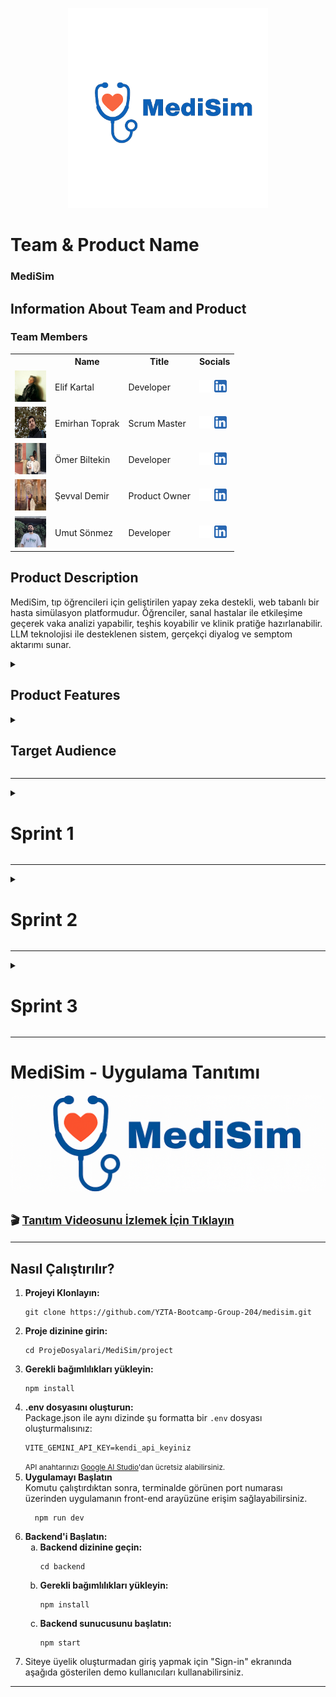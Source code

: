 <body>

<!-- HEADER GÖRSELLERİ -->

<p align="center">
  <img src="readmeFiles/pics/medisim.png" alt="MediSim Logo" width="320"/>
</p>
 

<!-- TEAM & PRODUCT NAME -->
<h1><b>Team & Product Name</b></h1>
<h3><b>MediSim</b></h3>

<!-- TEAM MEMBERS TABLE -->
<h2>Information About Team and Product</h2>

<h3>Team Members</h3>
<table>
  <tr>
    <th></th>
    <th>Name</th>
    <th>Title</th>
    <th>Socials</th>
  </tr>

  <!-- Örnek Üye -->
  <tr>
    <td><img src="readmeFiles/pics/elif.png" width="50" height="50" /></td>
    <td>Elif Kartal</td>
    <td>Developer</td>
    <td>
      <a href="https://github.com/itselif" target="_blank"><img src="readmeFiles/social/github.png" width="20" height="20"/></a>
      <a href="https://www.linkedin.com/in/itselif/" target="_blank"><img src="readmeFiles/social/linkedin.png" width="20" height="20" /></a>
    </td>
  </tr>

  <tr>
    <td><img src="readmeFiles/pics/emirhan.png" width="50" height="50" /></td>
    <td>Emirhan Toprak</td>
    <td>Scrum Master</td>
    <td>
      <a href="https://github.com/Emriel" target="_blank"><img src="readmeFiles/social/github.png" width="20" height="20"/></a>
      <a href="https://www.linkedin.com/in/emirhantoprak" target="_blank"><img src="readmeFiles/social/linkedin.png" width="20" height="20" /></a>
    </td>
  </tr>

  <tr>
    <td><img src="readmeFiles/pics/omer.png" width="50" height="50" /></td>
    <td>Ömer Biltekin</td>
    <td>Developer</td>
    <td>
      <a href="https://github.com/omerbiltekin" target="_blank"><img src="readmeFiles/social/github.png" width="20" height="20"/></a>
      <a href="https://www.linkedin.com/in/omerbiltekin/" target="_blank"><img src="readmeFiles/social/linkedin.png" width="20" height="20" /></a>
    </td>
  </tr>

  <tr>
    <td><img src="readmeFiles/pics/sevval.png" width="50" height="50" /></td>
    <td>Şevval Demir</td>
    <td>Product Owner</td>
    <td>
      <a href="https://github.com/Sevval-Demir" target="_blank"><img src="readmeFiles/social/github.png" width="20" height="20"/></a>
      <a href="https://www.linkedin.com/in/%C5%9Fevval-demir/" target="_blank"><img src="readmeFiles/social/linkedin.png" width="20" height="20" /></a>
    </td>
  </tr>

  <tr>
    <td><img src="readmeFiles/pics/umut.png" width="50" height="50" /></td>
    <td>Umut Sönmez</td>
    <td>Developer</td>
    <td>
      <a href="https://github.com/UmutSonmezz" target="_blank"><img src="readmeFiles/social/github.png" width="20" height="20"/></a>
      <a href="https://www.linkedin.com/in/umut-s%C3%B6nmez-b66399230/" target="_blank"><img src="readmeFiles/social/linkedin.png" width="20" height="20" /></a>
    </td>
  </tr>

  <!-- Diğer ekip üyelerini buraya ekleyebilirsin -->

</table>

<!-- PRODUCT DESCRIPTION -->
<h2>Product Description</h2>
<p>
MediSim, tıp öğrencileri için geliştirilen yapay zeka destekli, web tabanlı bir hasta simülasyon platformudur. 
Öğrenciler, sanal hastalar ile etkileşime geçerek vaka analizi yapabilir, teşhis koyabilir ve klinik pratiğe hazırlanabilir. 
LLM teknolojisi ile desteklenen sistem, gerçekçi diyalog ve semptom aktarımı sunar.
</p>

<!-- PRODUCT FEATURES -->
<details>
<summary><h2>Product Features</h2></summary>

<h3>Virtual Patient Simulation:</h3>
<p>
LLM modeli sayesinde sanal hastalar semptomlarını doğal dilde ifade eder, öğrenciler teşhis sürecini yönetir.
</p>

<h3>Symptom Sharing and Case Analysis:</h3>
<p>
Öğrenciler, hasta semptomlarını okuyup, analiz yaparak olası hastalık tahmininde bulunur.
</p>

<h3>Result Validation:</h3>
<p>
Sistem, öğrencinin tahminini veritabanındaki vaka bilgileri ile karşılaştırarak geri bildirim sağlar.
</p>

<h3>Clinic Selection:</h3>
<p>
Farklı klinik senaryolar arasından seçim yapılarak vaka çeşitliliği artırılır.
</p>

<h3>Instructor Case Creation (Optional):</h3>
<p>
Eğitmenler özel vakalar oluşturabilir, bu sayede sistemdeki vaka havuzu büyür ve LLM geliştirme verisi artar.
</p>

<h3>Statistical Dashboard:</h3>
<p>
Öğrencilerin başarı durumları, tahmin doğruluk oranları ve genel kullanım istatistikleri dashboard üzerinde takip edilebilir.
</p>

</details>

<!-- TARGET AUDIENCE -->
<details>
<summary><h2>Target Audience</h2></summary>
<p>
MediSim'in hedef kitlesi başta tıp fakültesi öğrencileri olmak üzere, klinik eğitmenleri ve medikal eğitimde teknoloji kullanımını artırmak isteyen tüm eğitim kurumlarıdır. Gerçekçi hasta simülasyonu sunarak, öğrencilerin vaka çözüm becerilerini ve klinik düşünme yetkinliklerini artırmayı amaçlar.
</p>
</details>

<hr />

<!-- SPRINTS HEADER -->

<!-- SPRINT 1 TEMPLATE -->
<details>
<summary><h1>Sprint 1</h1></summary>

<details>
<summary><h3>Sprint 1 - App Screenshots</h3></summary>
<table style="width: 100%;">
   <tr>
    <td style="text-align: center;" colspan="3"><h2>Homepage</h2></td>
  </tr>
  <tr>
    <td><img src="readmeFiles/sprintOne/screenshots/homepage.png" style="max-width: 100%; height: auto;"></td>
  </tr>
  <tr>
    <td style="text-align: center;" colspan="3"><h2>Login & Register Pages</h2></td>
  </tr>
  <tr>
    <td><img src="readmeFiles/sprintOne/screenshots/signin.png" style="max-width: 100%; height: auto;"></td>
    <td><img src="readmeFiles/sprintOne/screenshots/signup.png" style="max-width: 100%; height: auto;"></td>
  </tr>
  <tr>
    <td colspan="3" style="text-align: center;"><h2>Dashboard & Clinic Selection</h2></td>
  </tr>
  <tr>
    <td><img src="readmeFiles/sprintOne/screenshots/dashboard.png" style="max-width: 100%; height: auto;"></td>
    <td><img src="readmeFiles/sprintOne/screenshots/activesim.png" style="max-width: 100%; height: auto;"></td>
  </tr>
</table>
</details>

<details>
<summary><h3>Sprint 1 - Sprint Board </h3></summary>
<img src="readmeFiles/pics/Trello.png" style="max-width: 100%; height: auto;">
</details>

<details>
<summary><h3>Sprint 1 - Daily Scrum Screen Shots </h3></summary>
<img src="readmeFiles/Daily Scrum/meetingscreenshot1.png" style="max-width: 100%; height: auto;">
<img src="readmeFiles/Daily Scrum/1.png" style="max-width: 100%; height: auto;">
<img src="readmeFiles/Daily Scrum/2.png" style="max-width: 100%; height: auto;">
<img src="readmeFiles/Daily Scrum/3.png" style="max-width: 100%; height: auto;">
<img src="readmeFiles/Daily Scrum/4.png" style="max-width: 100%; height: auto;">
<img src="readmeFiles/Daily Scrum/5.png" style="max-width: 100%; height: auto;">
<img src="readmeFiles/Daily Scrum/6.png" style="max-width: 100%; height: auto;">
<img src="readmeFiles/Daily Scrum/7.png" style="max-width: 100%; height: auto;">
<img src="readmeFiles/Daily Scrum/8.png" style="max-width: 100%; height: auto;">
<img src="readmeFiles/Daily Scrum/9.png" style="max-width: 100%; height: auto;">
</details

<!-- SPRINT NOTES -->
<ul>
  <li>Proje yönetimi için Trello kullanılacak.</li>
  <li>Projeye uygun UI şablonu yaratmak için bolt.new sitesinden proje tanımıyla birlikte ilk ekranlar oluşturuldu.</li>
  <li>Backend teknolojisi: Node.js + Express</li>
  <li>Frontend: React</li>
  <li>LLM model: Başlangıçta huggingface'ten sağlık alanına özel eğitilmiş hazır modeller kullanılacak, ilerisi için yerel model düşünülüyor.</li>
  <li>Veritabanı: PostgreSQL</li>
  <li>Öğrenci girişi ve kullanıcı doğrulama temel sistem hazırlandı.</li>
</ul>

<b>Expected Point Completion within Sprint:</b> 100 puan <br>
<b>Point Completion Logic:</b> Proje boyunca toplanması beklenen puan miktarı 300 olarak belirlenmiştir. Her sprint için 100 puan toplayıp projenin yetiştirilmesi hedeflenmektedir.<br>
<b>Daily Scrum:</b> Ekran görüntüleri veya text dosyası eklenecek <br>
<b>Product Backlog URL:</b> <a href="https://trello.com/b/pUqcwSsc/yzta-bootcamp" target="_blank">Trello Backlog</a>

<!-- SPRINT REVIEW -->
<h3>Sprint Review:</h3>
<ul>
  <li>Login ve kayıt ekranları tamamlandı.</li>
  <li>Klinik seçim ekranının temel işlevselliği hazır.</li>
  <li>LLM bağlantısı test edildi, API entegrasyonu başladı.</li>
</ul>

<h3>Sprint Review Participants:</h3>
<p>Elif Kartal, Emirhan Toprak, Ömer Biltekin, Şevval Demir, Umut Sönmez</p>

<!-- SPRINT RETROSPECTIVE -->
<h3>Sprint Retrospective:</h3>
<ul>
  <li>Takım içi iletişim ve görev dağılımı başarılıydı.</li>
  <li>LLM entegrasyonu beklenenden zorlu çıktı, ikinci sprintte daha fazla test planlanıyor.</li>
  <li>Veritabanı bağlantısı stabil, veri modelleme üzerine ek çalışmalar yapılacak.</li>
</ul>

</details>

<hr />

</body>

<!-- SPRINT 2 TEMPLATE -->
<details>
<summary><h1>Sprint 2</h1></summary>

<details>
<summary><h3>App Screenshots</h3></summary>
<table style="width: 100%;">
   <tr>
    <td style="text-align: center;" colspan="3"><h2>Homepage</h2></td>
  </tr>
  <tr>
    <td><img src="readmeFiles/Sprint2/HomePage.png" style="max-width: 100%; height: auto;"></td>
  </tr>
  <tr>
    <td style="text-align: center;" colspan="3"><h2>Login & Register Pages</h2></td>
  </tr>
  <tr>
    <td><img src="readmeFiles/Sprint2/Login page.png" style="max-width: 100%; height: auto;"></td>
    <td><img src="readmeFiles/Sprint2/sign up page.png" style="max-width: 100%; height: auto;"></td>
  </tr>
  <tr>
    <td colspan="3" style="text-align: center;"><h2>Student Pages</h2></td>
  </tr>
  <tr>
    <td><img src="readmeFiles/sprintOne/screenshots/dashboard.png" style="max-width: 100%; height: auto;"></td>
    <td><img src="readmeFiles/Sprint2/Project Student/case.png" style="max-width: 100%; height: auto;"></td>
    <td><img src="readmeFiles/Sprint2/Project Student/WhatsApp Görsel 2025-07-20 saat 21.18.56_ca0f85d1.jpg" style="max-width: 100%; height: auto;"></td>
    <td><img src="readmeFiles/Sprint2/Project Student/settings.png" style="max-width: 100%; height: auto;"></td>
  </tr>
  <tr>
    <td colspan="3" style="text-align: center;"><h2>Instructor Pages</h2></td>
  </tr>
  <tr>
    <td><img src="readmeFiles/Sprint2/Project Instructor/Dashboard.png" style="max-width: 100%; height: auto;"></td>
    <td><img src="readmeFiles/Sprint2/Project Instructor/Create Case.png" style="max-width: 100%; height: auto;"></td>
    <td><img src="readmeFiles/Sprint2/Project Instructor/manage_case.png" style="max-width: 100%; height: auto;"></td>
  </tr>
</table>
</details>

<details>
<summary><h3>Sprint Board</h3></summary>
<img src="readmeFiles/Sprint3/Sprint3-Trello.png" style="max-width: 100%; height: auto;">
</details>

<details>
<summary><h3>Daily Scrum Kayıtları</h3></summary>
<img src="readmeFiles/Sprint3/DailyScrum/Toplantı.png" style="max-width: 100%; height: auto;">
<img src="readmeFiles/Sprint3/DailyScrum/1.png" style="max-width: 100%; height: auto;">
<img src="readmeFiles/Sprint3/DailyScrum/2.png" style="max-width: 100%; height: auto;">  
<img src="readmeFiles/Sprint3/DailyScrum/3.png" style="max-width: 100%; height: auto;">  
<img src="readmeFiles/Sprint3/DailyScrum/4.png" style="max-width: 100%; height: auto;">
<img src="readmeFiles/Sprint3/DailyScrum/5.png" style="max-width: 100%; height: auto;">
<img src="readmeFiles/Sprint3/DailyScrum/6.png" style="max-width: 100%; height: auto;">  
<img src="readmeFiles/Sprint3/DailyScrum/7.png" style="max-width: 100%; height: auto;">  
<img src="readmeFiles/Sprint3/DailyScrum/8.png" style="max-width: 100%; height: auto;">
<img src="readmeFiles/Sprint3/DailyScrum/9.png" style="max-width: 100%; height: auto;">
</details>

<h3>Sprint Notları</h3>
<ul>
  <li><strong>Gemini LLM Entegrasyonu:</strong> Yapay zeka sohbet botu başarıyla sisteme entegre edildi. Kullanıcılar web arayüzü üzerinden gerçek zamanlı etkileşim kurabiliyor.</li>
  <li><strong>Arayüz İyileştirmeleri:</strong>
    <ul>
      <li>Ana sayfa modern bir tasarımla yenilendi</li>
      <li>Yeni logo ve ikonlarla görsel kimlik güçlendirildi</li>
      <li>Giriş/Kayıt sayfalarındaki hatalar giderildi</li>
    </ul>
  </li>
  <li><strong>Veritabanı Optimizasyonu:</strong> Ekip üyeleri daha aşina olduğu için PostgreSQL'den SQLite'a geçildi.</li>
  <li><strong>Eğitmen Paneli:</strong> Eğitmen olarak oturum açmış kullanıcılara özel dashboard üzerinden yeni vaka oluşturma özelliği eklendi</li>
</ul>

<b>Expected Point Completion within Sprint:</b> 100 puan <br>
<b>Point Completion Logic:</b> Puanlama mantığı ilk sprint'te belirlendiği gibidir ve bu sprint'te de hedeflenen puana ulaşılmıştır.<br>

<h3>Product Backlog URL:</h3>
<p><a href="https://trello.com/b/pUqcwSsc/yzta-bootcamp" target="_blank">Trello Backlog</a></p>

<h3>Sprint Review</h3>
<ul>
  <li>Gemini API bağlantısı başarıyla gerçekleştirildi</li>
  <li>Arayüzde kullanılmayacak yerler kaldırıldı</li>
  <li>Veri tabanı teknolojisinde değişiklik kararı alındı</li>
</ul>

<h3>Sprint Review Katılımcıları:</h3>
<p>Elif Kartal, Emirhan Toprak, Ömer Biltekin, Şevval Demir, Umut Sönmez</p>

<h3>Sprint Retrospective</h3>
<ul>
  <li><strong>İyi Yönler:</strong> Takım içi iletişim ve görev dağılımı verimliydi</li>
  <li><strong>Geliştirilecek Alanlar:</strong> Entegrasyon testleri için daha fazla zaman ayrılmalı</li>
  <li><strong>Önemli Çıkarımlar:</strong> SQLite geçişi beklenenden hızlı tamamlandı</li>
</ul>

</details>
<hr />

<details>

  <!-- SPRINT 3 TEMPLATE -->
  
<summary><h1>Sprint 3</h1></summary>

<details>
<summary><h3>App Screenshots</h3></summary>
<table style="width: 100%;">
   <tr>
    <td style="text-align: center;" colspan="3"><h2>Homepage</h2></td>
  </tr>
  <tr>
    <td><img src="readmeFiles/Sprint2/HomePage.png" style="max-width: 100%; height: auto;"></td>
  </tr>
  <tr>
    <td style="text-align: center;" colspan="3"><h2>Login & Register Pages</h2></td>
  </tr>
  <tr>
    <td><img src="readmeFiles/Sprint2/Login page.png" style="max-width: 100%; height: auto;"></td>
    <td><img src="readmeFiles/Sprint2/sign up page.png" style="max-width: 100%; height: auto;"></td>
  </tr>
  <tr>
    <td colspan="3" style="text-align: center;"><h2>Student Pages</h2></td>
  </tr>
  <tr>
    <td><img src="readmeFiles/Sprint3/Project Student/dashboard.png" style="max-width: 100%; height: auto;"></td>
    <td><img src="readmeFiles/Sprint3/Project Student/case.png" style="max-width: 100%; height: auto;"></td>
    <td><img src="readmeFiles/Sprint3/Project Student/simulation.png" style="max-width: 100%; height: auto;"></td>
    <td><img src="readmeFiles/Sprint3/Project Student/translate.png" style="max-width: 100%; height: auto;"></td>
    <td><img src="readmeFiles/Sprint3/Project Student/settings.png" style="max-width: 100%; height: auto;"></td>
  </tr>
  <tr>
    <td colspan="3" style="text-align: center;"><h2>Instructor Pages</h2></td>
  </tr>
  <tr>
    <td><img src="readmeFiles/Sprint3/Project Instructor/dashboard.png" style="max-width: 100%; height: auto;"></td>
    <td><img src="readmeFiles/Sprint3/Project Instructor/createCase.png" style="max-width: 100%; height: auto;"></td>
    <td><img src="readmeFiles/Sprint3/Project Instructor/case.png" style="max-width: 100%; height: auto;"></td>
    <td><img src="readmeFiles/Sprint3/Project Instructor/simulation.png" style="max-width: 100%; height: auto;"></td>
    <td><img src="readmeFiles/Sprint3/Project Instructor/translate.png" style="max-width: 100%; height: auto;"></td>
    <td><img src="readmeFiles/Sprint3/Project Instructor/settings.png" style="max-width: 100%; height: auto;"></td>
  </tr>
</table>
</details>

<details>
<summary><h3>Sprint Board</h3></summary>
<img src="readmeFiles/Sprint3/Sprint3-Trello.png" style="max-width: 100%; height: auto;">
</details>

<details>
<summary><h3>Daily Scrum Kayıtları</h3></summary>
<img src="readmeFiles/Sprint3/Daily Scrum/toplantı.png" style="max-width: 100%; height: auto;">
<img src="readmeFiles/Sprint3/Daily Scrum/1.png" style="max-width: 100%; height: auto;">
<img src="readmeFiles/Sprint3/Daily Scrum/2.png" style="max-width: 100%; height: auto;">
<img src="readmeFiles/Sprint3/Daily Scrum/3.png" style="max-width: 100%; height: auto;">
<img src="readmeFiles/Sprint3/Daily Scrum/4.png" style="max-width: 100%; height: auto;">
</details>

<h3>Sprint Notları</h3>
<ul>
  <li><strong>Latince-İngilizce Terim Çeviri Özelliği Eklendi:</strong> Doktorlarımız ve doktor adaylarımızın latincede öğrendikleri kelimeleri ara ara hatırlamak isterlerse bilgi tazeleme yapabilecekleri "Medicine Terms" sayfası eklendi.</li>
  <li><strong>Arayüz İyileştirmeleri:</strong>
    <ul>
      <li>Öğrenci ana sayfasında kullanılmayan özellikler kaldırıldı</li>
      <li>Öğrenci ana sayfasında çalışmayan tuşların işlevleri ayarlandı</li>
      <li>Eğitmen sayfasında kullanılmayan özellikler kaldırıldı</li>
      <li>Hem eğitmen hem de öğrenci sayfasına sağlıkla ilgili özlü söz gösterilen bir alan eklendi</li>
    </ul>
  </li>
  <li><strong>Veritabanı Optimizasyonu:</strong> Frontend ve Backend arasındaki bağlantı sorunları giderildi ve gerekli kısımlar veri tabanına bağlandı</li>
  <li><strong>Örnek Veriler Eklendi:</strong> Hasta durumuyla ilgili örnek veriler oluşturuldu ve veri tabanına eklendi</li>
</ul>

<div class="sprint-section">
  <h4>Gelecek Planları</h4>
  <div style="padding-left: 20px;">
    <p>Bu sprintin sonunda gelecek dönemler için bir yol haritası oluşturduk. Öncelikli modülleri belirleyerek geliştirme sürelerini planladık ve uzun vadeli hedeflerimizi gözden geçirdik. Yaptığımız bu çalışmalarla sistemimizin hem teknik altyapısını güçlendirdik hem de kullanıcı deneyimini önemli ölçüde iyileştirdik.</p>
  </div>
</div>

<b>Expected Point Completion within Sprint:</b> 100 puan <br>
<b>Point Completion Logic:</b> Puanlama mantığı ilk sprint’te belirlendiği gibidir ve bu sprint’te de hedeflenen puana ulaşılmıştır.

<h3>Product Backlog URL:</h3>
<p><a href="https://trello.com/b/pUqcwSsc/yzta-bootcamp" target="_blank">Trello Backlog</a></p>

<h3>Sprint Review Katılımcıları:</h3>
<p>Elif Kartal, Emirhan Toprak, Ömer Biltekin, Şevval Demir, Umut Sönmez</p>

<h3>Sprint Retrospective</h3>
<ul>
  <li><strong>İyi Yönler:</strong> Takım içi iletişim oldukça güçlüydü. Bu sayede beklenmeyen problemlere hızlı karşılık verilebildi.</li>
  <li><strong>Kötü Yönler:</strong> Tüm takım üyelerinin yoğunluk dönemine geldiği için beklenmedik aksamalar yaşandı.</li> 
  <li><strong>Önemli Çıkarımlar:</strong> Gelecekte kimlerin ne zaman çalışabileceği daha iyi planlanabilir. Özellikle önceden bilinen yoğunluklar varsa bu yoğunluklar daha iyi bir şekilde planlanabilir. </li>
</ul>

</details>

<hr />

<!-- MEDISIM UYGULAMA TANITIMI -->
<h1><b>MediSim - Uygulama Tanıtımı</b></h1>

<!-- Kapak Görseli -->
<img src="readmeFiles/Sprint2/Logo/medisimlogoDAR.png" alt="MediSim Tanıtım Görseli" style="width: 100%; max-height: 500px; object-fit: cover; border-radius: 10px; margin-bottom: 20px;">

<!-- Video Linki -->
<p style="font-size: 1.1rem; font-weight: bold; margin-top: 10px;">
🎬 <a href="readmeFiles/demo/medisim-demo.mp4" target="_blank">Tanıtım Videosunu İzlemek İçin Tıklayın</a>
</p>

<hr>

<h2><b>Nasıl Çalıştırılır?</b></h2>

<ol>
  <li><b>Projeyi Klonlayın:</b>
    <pre><code>git clone https://github.com/YZTA-Bootcamp-Group-204/medisim.git</code></pre>
  </li>

  <li><b>Proje dizinine girin:</b>
    <pre><code>cd ProjeDosyalari/MediSim/project</code></pre>
  </li>
  
  <li><b>Gerekli bağımlılıkları yükleyin:</b>
    <pre><code>npm install</code></pre>
  </li>
  
  <li><b>.env dosyasını oluşturun:</b><br>
    Package.json ile aynı dizinde şu formatta bir <code>.env</code> dosyası oluşturmalısınız:
    <pre><code>VITE_GEMINI_API_KEY=kendi_api_keyiniz</code></pre>
    <small>API anahtarınızı <a href="https://aistudio.google.com/app/apikey" target="_blank">Google AI Studio</a>'dan ücretsiz alabilirsiniz.</small>
  </li>
  
<li>
  <b>Uygulamayı Başlatın</b><br>
  Komutu çalıştırdıktan sonra, terminalde görünen port numarası üzerinden uygulamanın front-end arayüzüne erişim sağlayabilirsiniz.
  <div style="margin-top: 5px; margin-left: 15px;">
    <pre><code>npm run dev</code></pre>
  </div>
</li>

  

  <li><b>Backend'i Başlatın:</b>
    <ol type="a">
      <li><b>Backend dizinine geçin:</b>
        <pre><code>cd backend</code></pre>
      </li>
      <li><b>Gerekli bağımlılıkları yükleyin:</b>
        <pre><code>npm install</code></pre>
      </li>
      <li><b>Backend sunucusunu başlatın:</b>
        <pre><code>npm start</code></pre>
      </li>
    </ol>
  </li>
<li>Siteye üyelik oluşturmadan giriş yapmak için "Sign-in" ekranında aşağıda gösterilen demo kullanıcıları kullanabilirsiniz.</li>
</ol>
<hr>
